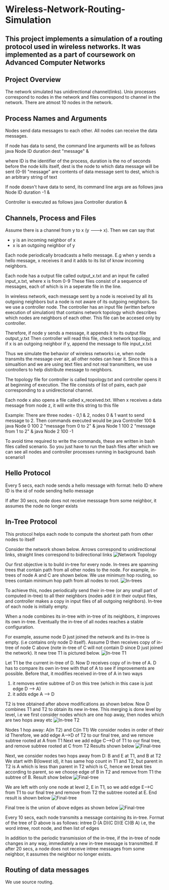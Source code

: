 # Wireless-Network-Routing-Simulation
## This project implements a simulation of a routing protocol used in wireless networks. It was implemented as a part of coursework on Advanced Computer Networks



## Project Overview
The network simulated has unidirectional channel(links). Unix processes correspond to nodes in the network and files correspond to channel in the network. There are atmost 10 nodes in the network.


## Process Names and Arguments
Nodes send data messages to each other. All nodes can receive the data messages.

If node has data to send, the command line arguments will be as follows
java Node ID duration dest "message" &

where ID is the identifier of the process,
duration is the no of seconds before the node kills itself,
dest is the node to which data message will be sent (0-9)
"message" are contents of data message sent to dest, which is an arbitrary string of text

If node doesn't have data to send, its command line args are as follows
java Node ID duration -1 &

Controller is executed as follows
java Controller duration &


## Channels, Process and Files
Assume there is a channel from y to x (y ---> x). Then we can say that
* y is an incoming neighbor of x
* x is an outgoing neighbor of y

Each node periodically broadcasts a hello message. E.g when y sends a hello message, x receives it and it adds to its list of know incoming neighbors.

Each node has a output file called output_x.txt and an input fle called input_x.txt, where x is from 0-9
These files consist of a sequence of messages, each of which is in a seperate file in the line.

In wireless network, each message sent by a node is received by all its outgoing neighbors but a node is not aware of its outgoing neighbors. So we use a controller node. The controller has an input file (written before execution of simulation) that contains network topology which describes which nodes are neighbors of each other. This file can be accesed only by controller.

Therefore, if node y sends a message, it appends it to its output file output_y.txt
Then controller will read this file, check network topology, and if x is an outgoing neighbor if y, append the message to file input_x.txt

Thus we simulate the behavior of wireless networks i.e, when node transmits the message over air, all other nodes can hear it. Since this is a simualtion and we are using text files and not real transmitters, we use controllers to help distribute message to neighbors.

The topology file for controller is called topology.txt and controller opens it at beginning of execution. The file consists of list of pairs, each pair corresponding to a unidirectional channel.

Each node x also opens a file called x_received.txt. When x receives a data message from node z, it will write this string to this file

Example: There are three nodes - 0,1 & 2, nodes 0 & 1 want to send message to 2. Then commands executed would be
java Controller 100 &
java Node 0 100 2 "message from 0 to 2" &
java Node 1 100 2 "message from 1 to 2" &
java Node 2 100 -1

To avoid time required to write the commands, these are written in bash files called scenario.
So you just have to run the bash files after which we can see all nodes and controller processes running in background.
bash scenario1


## Hello Protocol
Every 5 secs, each node sends a hello message with format: hello ID
where ID is the id of node sending hello message

If after 30 secs, node does not receive messsage from some neighbor, it assumes the node no longer exists


## In-Tree Protocol
This protocol helps each node to compute the shortest path from other nodes to itself

Consider the network shown below. Arrows correspond to unidirectional links, straight lines correspond to bidirectional links
![Network Topology](/assests/images/network_topology.png)

Our first objective is to build in-tree for every node. In-trees are spanning trees that contain path from all other nodes to the node.
For example, in-trees of node A and C are shown below. We use minimum hop routing, so trees contain minimum hop path from all nodes to root.
![In-trees](/assests/images/node_intrees.png)

To achieve this, nodes periodically send their in-tree (or any small part of computed in-tree) to all their neighbors (nodes add it in their output files, and controller makes a copy in input files of all outgoing neighbors). In-tree of each node is initially empty.

When a node combines its in-tree with in-tree of its neighbors, it improves its own in-tree. Eventually the in-tree of all nodes reaches a stable configuration. 

For example, assume node D just joined the network and its in-tree is empty. (i.e contains only node D itself). Assume D then receives copy of in-tree of node C above (note in-tree of C will not contain D since D just joined the network). It new tree T1 is pictured below.
![In-tree T1](/assests/images/intree_t1.png)

Let T1 be the current in-tree of D. Now D receives copy of in-tree of A. D has to compare its own in-tree with that of A to see if improvements are possible. Before that, it modifies received in-tree of A in two ways
1. it removes entire subtree of D on this tree (which in this case is just edge D --> A)
2. it adds edge A --> D

T2 is tree obtained after above modifications as shown below. Now D combines T1 and T2 to obtain its new in-tree. This merging is done level by level, i.e we first consider nodes which are one hop away, then nodes which are two hops away etc
![In-tree T2](/assests/images/intree_t2.png)

Nodes 1 hop away: A(in T2) and C(in T1)
We consider nodes in order of their id
Therefore, we add edge A-->D of T2 to our final tree, and we remove subtree rooted at A from T1
Next we add edge C-->D of T1 to our final tree, and remove subtree rooted at C from T2
Results shown below
![Final-tree](/assests/images/intree_one_hops.png)

Next, we consider nodes two hops away from D: B and E at T1, and B at T2
We start with B(lowest id), it has same hop count in T1 and T2, but parent in T2 is A which is less than parent in T2 which is C, hence we break ties according to parent, so we choose edge of B in T2 and remove from T1 the subtree of B. Result show below
![Final-tree](/assests/images/intree_two_hops.png)

We are left with only one node at level 2, E in T1, so we add edge E-->C from T1 to our final tree and remove from T2 the subtree rooted at E.
End result is shown below
![Final-tree](/assests/images/intree_hops_two.png)

Final tree is the union of above edges as shown below
![Final-tree](/assests/images/final_tree.png)

Every 10 secs, each node transmits a message containing its in-tree. Format of the tree of D above is as follows:
intree D (A D)(C D)(E C)(B A)
i.e, the word intree, root node, and then list of edges

In addition to the periodic transmission of the in-tree, if the in-tree of node changes in any way, immediately a new in-tree message is transmitted. If after 20 secs, a node does not receive intree messages from some neighbor, it assumes the neighbor no longer exists.


## Routing of data messages
We use source routing.
